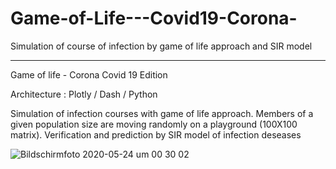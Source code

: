 # Game-of-Life---Covid19-Corona-
Simulation of course of infection by game of life approach and SIR model

-----------------------------------------------
Game of life - Corona Covid 19 Edition 

Architecture  :
Plotly / Dash / Python  

Simulation of infection courses with game of life approach.
Members of a given population size are moving randomly on a playground (100X100 matrix).
Verification and prediction by SIR model of infection deseases

![Bildschirmfoto 2020-05-24 um 00 30 02](https://user-images.githubusercontent.com/44904335/82741799-2dd67880-9d56-11ea-9048-b07324aa603e.png)
